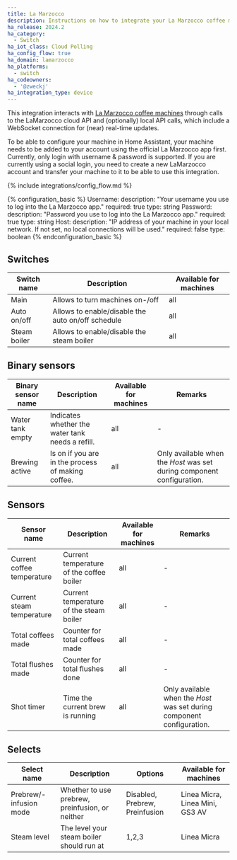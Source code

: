 ```yaml
---
title: La Marzocco
description: Instructions on how to integrate your La Marzocco coffee machine with Home Assistant.
ha_release: 2024.2
ha_category:
  - Switch
ha_iot_class: Cloud Polling
ha_config_flow: true
ha_domain: lamarzocco
ha_platforms:
  - switch
ha_codeowners:
  - '@zweckj'
ha_integration_type: device
---
```


This integration interacts with [La Marzocco coffee machines](https://lamarzocco.com/it/en/) through calls to the LaMarzocco cloud API and (optionally) local API calls, which include a WebSocket connection for (near) real-time updates. 

To be able to configure your machine in Home Assistant, your machine needs to be added to your account using the official La Marzocco app first. Currently, only login with username & password is supported. If you are currently using a social login, you need to create a new LaMarzocco account and transfer your machine to it to be able to use this integration.


{% include integrations/config_flow.md %}

{% configuration_basic %}
Username:
  description: "Your username you use to log into the La Marzocco app."
  required: true
  type: string
Password:
  description: "Password you use to log into the La Marzocco app."
  required: true
  type: string
Host:
  description: "IP address of your machine in your local network. If not set, no local connections will be used."
  required: false
  type: boolean
{% endconfiguration_basic %}

## Switches

| Switch name | Description | Available for machines |
|-------------|-------------| ---------------------- |
| Main        | Allows to turn machines on-/off | all |
| Auto on/off | Allows to enable/disable the auto on/off schedule | all |
| Steam boiler | Allows to enable/disable the steam boiler | all |

## Binary sensors

| Binary sensor name | Description | Available for machines | Remarks |
|-------------|-------------| ---------------------- | ------- |
| Water tank empty | Indicates whether the water tank needs a refill. | all | - |
| Brewing active | Is on if you are in the process of making coffee. | all | Only available when the *Host* was set during component configuration. |

## Sensors

| Sensor name | Description | Available for machines | Remarks |
|-------------|-------------| ---------------------- | ------- |
| Current coffee temperature | Current temperature of the coffee boiler | all | - |
| Current steam temperature| Current temperature of the steam boiler | all | - |
| Total coffees made | Counter for total coffees made| all | - |
| Total flushes made | Counter for total flushes done | all | - |
| Shot timer | Time the current brew is running | all | Only available when the *Host* was set during component configuration. |

## Selects

| Select name | Description | Options | Available for machines | 
|-------------|-------------| ------------------------| ---------------------- |
| Prebrew/-infusion mode | Whether to use prebrew, preinfusion, or neither | Disabled, Prebrew, Preinfusion | Linea Micra, Linea Mini, GS3 AV |
| Steam level | The level your steam boiler should run at | 1,2,3 | Linea Micra |
